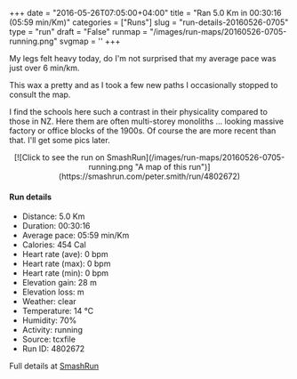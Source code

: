 +++
date = "2016-05-26T07:05:00+04:00"
title = "Ran 5.0 Km in 00:30:16 (05:59 min/Km)"
categories = ["Runs"]
slug = "run-details-20160526-0705"
type = "run"
draft = "False"
runmap = "/images/run-maps/20160526-0705-running.png"
svgmap = '<polyline points="10 70, 14 66, 15 64, 19 60, 43 48, 64 43, 70 42, 98 39, 100 36, 90 31, 73 23, 69 26, 54 20, 32 44, 13 60, 13 61, 16 64, 0 81">'
+++

My legs felt heavy today, do I'm not surprised that my average pace was just over 6 min/km. 

This wax a pretty and as I took a few new paths I occasionally stopped to consult the map. 

I find the schools here such a contrast in their physicality compared to those in NZ. Here them are often multi-storey monoliths ... looking massive factory or office blocks of the 1900s. Of course the are more recent than that. I'll get some pics later. 

<!--more-->

<center>
[![Click to see the run on SmashRun](/images/run-maps/20160526-0705-running.png "A map of this run")](https://smashrun.com/peter.smith/run/4802672)
</center>

#### Run details

* Distance: 5.0 Km
* Duration: 00:30:16
* Average pace: 05:59 min/Km
* Calories: 454 Cal
* Heart rate (ave): 0 bpm
* Heart rate (max): 0 bpm
* Heart rate (min): 0 bpm
* Elevation gain: 28 m
* Elevation loss:  m
* Weather: clear
* Temperature: 14 &deg;C
* Humidity: 70%
* Activity: running
* Source: tcxfile
* Run ID: 4802672

Full details at [SmashRun](https://smashrun.com/peter.smith/run/4802672)
